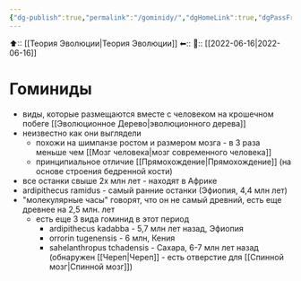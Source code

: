 ```yaml
---
{"dg-publish":true,"permalink":"/gominidy/","dgHomeLink":true,"dgPassFrontmatter":false}
---
```



⬆:: [[Теория Эволюции|Теория Эволюции]]
⬅:: 
📅:: [[2022-06-16|2022-06-16]]

# Гоминиды
- виды, которые размещаются вместе с человеком на крошечном побеге [[Эволюционное Дерево|эволюционного дерева]]
- неизвестно как они выглядели
	- похожи на шимпанзе ростом и размером мозга - в 3 раза меньше чем [[Мозг человека|мозг современного человека]]
	- принципиальное отличие [[Прямохождение|Прямохождение]] (на основе строения бедренной кости)
- все останки свыше 2х млн лет - находят в Африке
- ardipithecus ramidus - самый ранние останки (Эфиопия, 4,4 млн лет)
- "молекулярные часы" говорят, что он не самый древний, есть еще древнее на 2,5 млн. лет
	- есть еще 3 вида гоминид в этот период
		- ardipithecus kadabba - 5,7 млн лет назад, Эфиопия
		- orrorin tugenensis - 6 млн, Кения
		- sahelanthropus tchadensis - Сахара, 6-7 млн лет назад (обнаружен [[Череп|Череп]] - есть отверстие для [[Спинной мозг|Спинной мозг]])